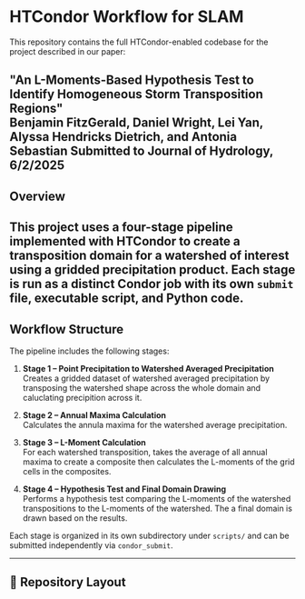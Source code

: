# HTCondor Workflow for SLAM

This repository contains the full HTCondor-enabled codebase for the project described in our paper:

**"An L-Moments-Based Hypothesis Test to Identify Homogeneous Storm Transposition Regions"**  
Benjamin FitzGerald, Daniel Wright, Lei Yan, Alyssa Hendricks Dietrich, and Antonia Sebastian 
Submitted to Journal of Hydrology, 6/2/2025  
---

## Overview

This project uses a four-stage pipeline implemented with HTCondor to create a transposition domain for a watershed of interest using a gridded precipitation product. Each stage is run as a distinct Condor job with its own `submit` file, executable script, and Python code.
---

## Workflow Structure

The pipeline includes the following stages:

1. **Stage 1 – Point Precipitation to Watershed Averaged Precipitation**  
   Creates a gridded dataset of watershed averaged precipitation by transposing the watershed shape across the whole domain and caluclating precipition across it.

2. **Stage 2 – Annual Maxima Calculation**  
   Calculates the annula maxima for the watershed average precipitation.

3. **Stage 3 – L-Moment Calculation**  
   For each watershed transposition, takes the average of all annual maxima to create a composite then calculates the L-moments of the grid cells in the composites.

4. **Stage 4 – Hypothesis Test and Final Domain Drawing**  
   Performs a hypothesis test comparing the L-moments of the watershed transpositions to the L-moments of the watershed. The a final domain is drawn based on the results. 

Each stage is organized in its own subdirectory under `scripts/` and can be submitted independently via `condor_submit`.

---

## 📁 Repository Layout

